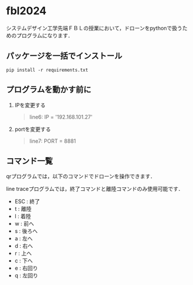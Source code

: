 # fbl2024

システムデザイン工学先端ＦＢＬの授業において，ドローンをpythonで扱うためのプログラムになります．

## パッケージを一括でインストール
```
pip install -r requirements.txt
```

## プログラムを動かす前に
1. IPを変更する
   > line6: IP = '192.168.101.27'
3. portを変更する
   > line7: PORT = 8881

## コマンド一覧
qrプログラムでは，以下のコマンドでドローンを操作できます．

line traceプログラムでは，終了コマンドと離陸コマンドのみ使用可能です．
- ESC : 終了
- t : 離陸
- l : 着陸
- w : 前へ
- s : 後ろへ
- a : 左へ
- d : 右へ
- r : 上へ
- c : 下へ
- e : 右回り
- q : 左回り
